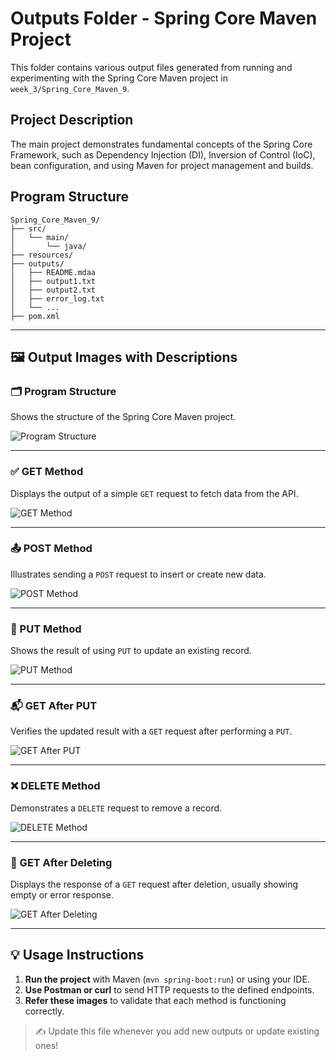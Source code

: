 # Outputs Folder - Spring Core Maven Project

This folder contains various output files generated from running and experimenting with the Spring Core Maven project in `week_3/Spring_Core_Maven_9`.

## Project Description

The main project demonstrates fundamental concepts of the Spring Core Framework, such as Dependency Injection (DI), Inversion of Control (IoC), bean configuration, and using Maven for project management and builds.

## Program Structure

```
Spring_Core_Maven_9/
├── src/
│   └── main/
│       └── java/
├── resources/
├── outputs/
│   ├── README.mdaa
│   ├── output1.txt
│   ├── output2.txt
│   ├── error_log.txt
│   └── ...
├── pom.xml
```
---

## 🖼️ Output Images with Descriptions

### 🗂️ Program Structure
Shows the structure of the Spring Core Maven project.

![Program Structure](./program_structure.png)

---

### ✅ GET Method
Displays the output of a simple `GET` request to fetch data from the API.

![GET Method](./get_method.png)

---

### 📤 POST Method
Illustrates sending a `POST` request to insert or create new data.

![POST Method](./post_method.png)

---

### 🔁 PUT Method
Shows the result of using `PUT` to update an existing record.

![PUT Method](./put_method.png)

---

### 📬 GET After PUT
Verifies the updated result with a `GET` request after performing a `PUT`.

![GET After PUT](./get_after_put_method.png)

---

### ❌ DELETE Method
Demonstrates a `DELETE` request to remove a record.

![DELETE Method](delete_method.png)

---

### 🔎 GET After Deleting
Displays the response of a `GET` request after deletion, usually showing empty or error response.

![GET After Deleting](./get_after_deleting.png)

---

## 💡 Usage Instructions

1. **Run the project** with Maven (`mvn spring-boot:run`) or using your IDE.
2. **Use Postman or curl** to send HTTP requests to the defined endpoints.
3. **Refer these images** to validate that each method is functioning correctly.

> ✍️ Update this file whenever you add new outputs or update existing ones!
